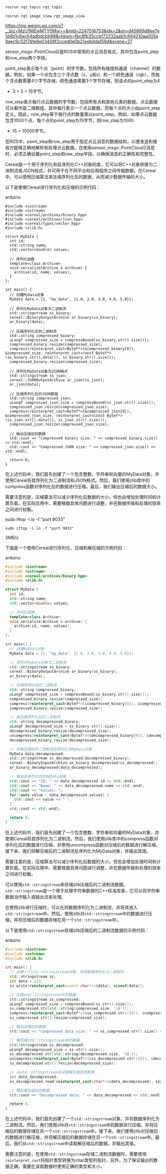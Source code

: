 ```bash
rosrun rqt_topic rqt_topic

rosrun rqt_image_view rqt_image_view
```

https://mp.weixin.qq.com/s?__biz=MzU1NjEwMTY0Mw==&mid=2247516753&idx=2&sn=d45869d8ee7e1d4b1c8ac04adbdcbb98&chksm=fbc8fb35ccbf72232aab1c664210aa005e9aec9c52f74fe8e03408f2cced0e0b21eebdda1594&scene=27



sensor_msgs::PointCloud2是ROS中常用的点云消息格式，其中包含point_step和row_step两个字段。

point_step表示每个点（point）的字节数，包括所有维度和通道（channel）的数据。例如，如果一个点包含三个浮点数（x、y和z）和一个颜色通道（rgb），而每个浮点数需要4个字节存储，颜色通道需要3个字节存储，则该点的point_step为4

* 3 + 3 = 15字节。

row_step表示每行点云数据的字节数，包括所有点和其他元素的数据。点云数据可以看作是二维数组，其中每行表示一个点云数据，而每个点的大小由point_step定义。因此，row_step等于每行点的数量乘以point_step。例如，如果点云数据包含1000个点，每个点的point_step为15字节，则row_step为1000

* 15 = 15000字节。

在ROS中，point_step和row_step用于指定点云消息的数据结构，以便发送和接收方能够正确地解析和处理点云数据。在使用sensor_msgs::PointCloud2消息时，必须正确设置point_step和row_step字段，以确保消息的正确性和完整性。

Cereal是一个用于序列化和反序列化C++对象的库，它可以将C++对象转换为二进制流或JSON格式，并可用于在不同平台和应用程序之间传输数据。在Cereal中，可以使用压缩算法来压缩序列化后的数据，从而减少数据传输的大小。

以下是使用Cereal进行序列化和压缩的示例代码：

arduino

```
#include <iostream>
#include <sstream>
#include <cereal/archives/binary.hpp>
#include <cereal/archives/json.hpp>
#include <cereal/types/vector.hpp>
#include <zlib.h>

struct MyData {
  int id;
  std::string name;
  std::vector<double> values;

  // 序列化函数
  template<class Archive>
  void serialize(Archive & archive) {
    archive(id, name, values);
  }
};

int main() {
  // 创建MyData对象
  MyData data = {1, "my_data", {1.0, 2.0, 3.0, 4.0, 5.0}};

  // 序列化MyData对象为二进制流
  std::stringstream ss_binary;
  cereal::BinaryOutputArchive ar_binary(ss_binary);
  ar_binary(data);

  // 压缩序列化后的二进制流
  std::string compressed_binary;
  uLongf compressed_size = compressBound(ss_binary.str().size());
  compressed_binary.resize(compressed_size);
  compress(reinterpret_cast<Bytef*>(&compressed_binary[0]), &compressed_size, reinterpret_cast<const Bytef*>(ss_binary.str().data()), ss_binary.str().size());
  compressed_binary.resize(compressed_size);

  // 序列化MyData对象为JSON格式
  std::stringstream ss_json;
  cereal::JSONOutputArchive ar_json(ss_json);
  ar_json(data);

  // 压缩序列化后的JSON数据
  std::string compressed_json;
  uLongf compressed_json_size = compressBound(ss_json.str().size());
  compressed_json.resize(compressed_json_size);
  compress(reinterpret_cast<Bytef*>(&compressed_json[0]), &compressed_json_size, reinterpret_cast<const Bytef*>(ss_json.str().data()), ss_json.str().size());
  compressed_json.resize(compressed_json_size);

  // 输出压缩后的数据
  std::cout << "Compressed binary size: " << compressed_binary.size() << std::endl;
  std::cout << "Compressed JSON size: " << compressed_json.size() << std::endl;

  return 0;
}
```

在上述代码中，我们首先创建了一个包含整数、字符串和向量的MyData对象，并使用Cereal将其序列化为二进制流和JSON格式。然后，我们使用zlib库中的compress函数对序列化后的数据进行压缩。最后，我们输出压缩后的数据大小。

需要注意的是，压缩算法可以减少序列化后数据的大小，但也会增加处理时间和计算负载。在实际应用中，需要根据具体问题进行调整，并在数据传输和处理的效率之间进行权衡。

sudo iftop -i lo -f "port 9033"

```
sudo iftop -i lo -f "port 9033"
```

3MB/s

下面是一个使用Cereal进行序列化、压缩和解压缩的示例代码：

arduino

```cpp
#include <iostream>
#include <sstream>
#include <cereal/archives/binary.hpp>
#include <zlib.h>

struct MyData {
  int id;
  std::string name;
  std::vector<double> values;

  // 序列化函数
  template<class Archive>
  void serialize(Archive & archive) {
    archive(id, name, values);
  }
};

int main() {
  // 创建MyData对象
  MyData data = {1, "my_data", {1.0, 2.0, 3.0, 4.0, 5.0}};

  // 序列化MyData对象为二进制流
  std::stringstream ss_binary;
  cereal::BinaryOutputArchive ar_binary(ss_binary);
  ar_binary(data);

  // 压缩序列化后的二进制流
  std::string compressed_binary;
  uLongf compressed_size = compressBound(ss_binary.str().size());
  compressed_binary.resize(compressed_size);
  compress(reinterpret_cast<Bytef*>(&compressed_binary[0]), &compressed_size, reinterpret_cast<const Bytef*>(ss_binary.str().data()), ss_binary.str().size());
  compressed_binary.resize(compressed_size);

  // 解压缩序列化后的二进制流
  std::string decompressed_binary;
  uLongf decompressed_size = ss_binary.str().size();
  decompressed_binary.resize(decompressed_size);
  uncompress(reinterpret_cast<Bytef*>(&decompressed_binary[0]), &decompressed_size, reinterpret_cast<const Bytef*>(compressed_binary.data()), compressed_binary.size());
  decompressed_binary.resize(decompressed_size);

  // 将解压缩后的二进制流反序列化为MyData对象
  MyData data_decompressed;
  std::stringstream ss_decompressed(decompressed_binary);
  cereal::BinaryInputArchive ar_binary_decompressed(ss_decompressed);
  ar_binary_decompressed(data_decompressed);

  // 输出反序列化后的MyData对象
  std::cout << "ID: " << data_decompressed.id << std::endl;
  std::cout << "Name: " << data_decompressed.name << std::endl;
  std::cout << "Values: ";
  for (auto value : data_decompressed.values) {
    std::cout << value << " ";
  }
  std::cout << std::endl;

  return 0;
}
```

在上述代码中，我们首先创建了一个包含整数、字符串和向量的MyData对象，并使用Cereal将其序列化为二进制流。然后，我们使用zlib库中的compress函数对序列化后的数据进行压缩，并使用uncompress函数对压缩后的数据进行解压缩。接下来，我们将解压缩后的二进制流反序列化为MyData对象，并输出其值。

需要注意的是，压缩算法可以减少序列化后数据的大小，但也会增加处理时间和计算负载。在实际应用中，需要根据具体问题进行调整，并在数据传输和处理的效率之间进行权衡。

可以使用`std::stringstream`来存储zlib压缩后的二进制流数据。`std::stringstream`是一个用于处理字符串数据的C++标准库类，它可以将字符串数据当作输入或输出流来处理。

在使用zlib进行压缩时，可以先将数据序列化为二进制流，并将其放入`std::stringstream`中。然后，使用zlib对`std::stringstream`中的数据进行压缩，并将压缩后的数据存储在另一个`std::stringstream`中。

以下是使用`std::stringstream`存储zlib压缩后的二进制流数据的示例代码：

arduino

```cpp
#include <iostream>
#include <sstream>
#include <zlib.h>

int main() {
  // 创建一个std::stringstream对象，并将数据序列化为二进制流
  std::stringstream ss;
  int data = 123;
  ss.write(reinterpret_cast<const char*>(&data), sizeof(data));

  // 压缩std::stringstream中的数据
  std::stringstream ss_compressed;
  uLongf compressed_size = compressBound(ss.str().size());
  ss_compressed.str(std::string(compressed_size, '\0'));
  compress(reinterpret_cast<Bytef*>(&ss_compressed.str()[0]), &compressed_size, reinterpret_cast<const Bytef*>(ss.str().data()), ss.str().size());
  ss_compressed.str().resize(compressed_size);

  // 输出压缩后的数据
  std::cout << "Compressed data size: " << ss_compressed.str().size() << std::endl;

  // 解压缩std::stringstream中的数据
  std::stringstream ss_decompressed;
  uLongf decompressed_size = ss.str().size();
  ss_decompressed.str(std::string(decompressed_size, '\0'));
  uncompress(reinterpret_cast<Bytef*>(&ss_decompressed.str()[0]), &decompressed_size, reinterpret_cast<const Bytef*>(ss_compressed.str().data()), ss_compressed.str().size());
  ss_decompressed.str().resize(decompressed_size);

  // 从std::stringstream中读取解压缩后的数据
  int data_decompressed;
  ss_decompressed.read(reinterpret_cast<char*>(&data_decompressed), sizeof(data_decompressed));

  // 输出解压缩后的数据
  std::cout << "Decompressed data: " << data_decompressed << std::endl;

  return 0;
}
```

在上述代码中，我们首先创建了一个`std::stringstream`对象，并将数据序列化为二进制流。然后，我们使用zlib对`std::stringstream`中的数据进行压缩，并将压缩后的数据存储在另一个`std::stringstream`中。接下来，我们使用zlib对压缩后的数据进行解压缩，并将解压缩后的数据存储在另一个`std::stringstream`中。最后，我们从`std::stringstream`中读取解压缩后的数据，并输出其值。

需要注意的是，在使用`std::stringstream`存储二进制流数据时，需要使用`reinterpret_cast`将指针类型转换为char类型的指针。另外，为了保证输出的数据正确，需要在读取数据时使用正确的类型和大小。
